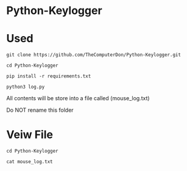 # Python-Keylogger


# Used

```
git clone https://github.com/TheComputerDon/Python-Keylogger.git
```
```
cd Python-Keylogger
```
```
pip install -r requirements.txt
```
```
python3 log.py
```


All contents will be store into a file called (mouse_log.txt)

Do NOT rename this folder

# Veiw File


```
cd Python-Keylogger
```
```
cat mouse_log.txt
```
